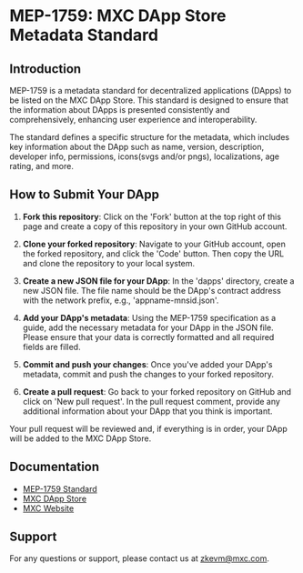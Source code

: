 # MEP-1759: MXC DApp Store Metadata Standard

## Introduction

MEP-1759 is a metadata standard for decentralized applications (DApps) to be listed on the MXC DApp Store. This standard is designed to ensure that the information about DApps is presented consistently and comprehensively, enhancing user experience and interoperability.

The standard defines a specific structure for the metadata, which includes key information about the DApp such as name, version, description, developer info, permissions, icons(svgs and/or pngs), localizations, age rating, and more.

## How to Submit Your DApp

1. **Fork this repository**: Click on the 'Fork' button at the top right of this page and create a copy of this repository in your own GitHub account.

2. **Clone your forked repository**: Navigate to your GitHub account, open the forked repository, and click the 'Code' button. Then copy the URL and clone the repository to your local system.

3. **Create a new JSON file for your DApp**: In the 'dapps' directory, create a new JSON file. The file name should be the DApp's contract address with the network prefix, e.g., 'appname-mnsid.json'.

4. **Add your DApp's metadata**: Using the MEP-1759 specification as a guide, add the necessary metadata for your DApp in the JSON file. Please ensure that your data is correctly formatted and all required fields are filled.

5. **Commit and push your changes**: Once you've added your DApp's metadata, commit and push the changes to your forked repository.

6. **Create a pull request**: Go back to your forked repository on GitHub and click on 'New pull request'. In the pull request comment, provide any additional information about your DApp that you think is important.

Your pull request will be reviewed and, if everything is in order, your DApp will be added to the MXC DApp Store.

## Documentation

- [MEP-1759 Standard](https://github.com/MXCzkEVM/MEPs/blob/main/proposals/mep-1759.md)
- [MXC DApp Store](Https://datadash.wallet)
- [MXC Website](https://www.mxc.org/)

## Support

For any questions or support, please contact us at zkevm@mxc.com.


